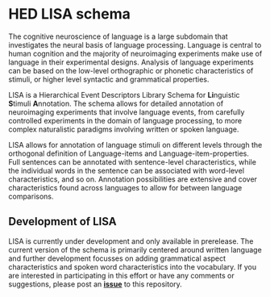 # HED LISA schema

The cognitive neuroscience of language is a large subdomain that investigates the neural basis of language processing. Language is central to human cognition and the majority of neuroimaging experiments make use of language in their experimental designs. Analysis of language experiments can be based on the low-level orthographic or phonetic characteristics of stimuli, or higher level syntactic and grammatical properties.

LISA is a Hierarchical Event Descriptors Library Schema for **Li**nguistic **S**timuli **A**nnotation. The schema allows for detailed annotation of neuroimaging experiments that involve language events, from carefully controlled experiments in the domain of language processing, to more complex naturalistic paradigms involving written or spoken language.

LISA allows for annotation of language stimuli on different levels through the orthogonal definition of Language-items and Language-item-properties. Full sentences can be annotated with sentence-level characteristics, while the individual words in the sentence can be associated with word-level characteristics, and so on. Annotation possibilities are extensive and cover characteristics found across languages to allow for between language comparisons.

## Development of LISA

LISA is currently under development and only available in prerelease. The current version of the schema is primarily centered around written language and further development focusses on adding grammatical aspect characteristics and spoken word characteristics into the vocabulary.
If you are interested in participating in this effort or have any comments or suggestions, please post an [**issue**](https://github.com/hed-standard/hed-schemas/issues) to this repository.
